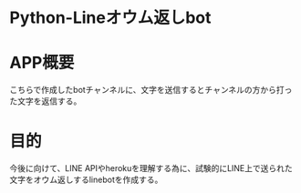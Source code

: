 # Python-Lineオウム返しbot
# APP概要
こちらで作成したbotチャンネルに、文字を送信するとチャンネルの方から打った文字を返信する。
# 目的
今後に向けて、LINE APIやherokuを理解する為に、試験的にLINE上で送られた文字をオウム返しするlinebotを作成する。

